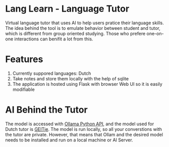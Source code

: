 # Lang Learn - Language Tutor
Virtual language tutor that uses AI to help users pratice their language skills. The idea behind the tool is to emulate behavior between student and tutor, which is different from group oriented studying. Those who prefere one-on-one interactions can benifit a lot from this.

# Features
1. Currently suppored languages: Dutch
2. Take notes and store them locally with the help of sqlite
3. The application is hosted using Flask with browser Web UI so it is easily modifiable

# AI Behind the Tutor
The model is accessed with [Ollama Python API](https://github.com/ollama/ollama-python), and the model used for Dutch tutor is [GEITje](https://github.com/Rijgersberg/GEITje). The model is run locally, so all your converstions with the tutor are private. However, that means that Ollam and the desired model needs to be installed and run on a local machine or AI Server.
